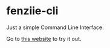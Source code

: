 # fenziie-cli
Just a simple Command Line Interface. 

Go to [this website](https://fenziie.github.io/fenziie-cli) to try it out. 
